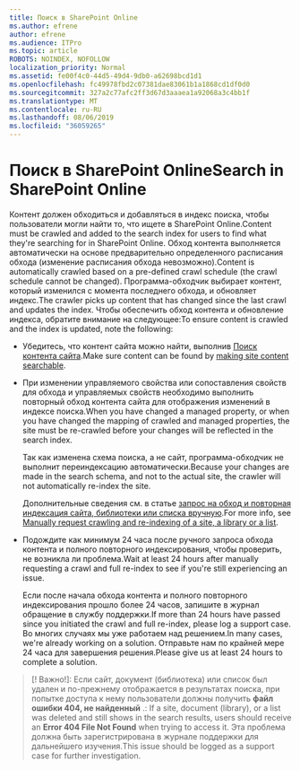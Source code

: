 ```yaml
---
title: Поиск в SharePoint Online
ms.author: efrene
author: efrene
ms.audience: ITPro
ms.topic: article
ROBOTS: NOINDEX, NOFOLLOW
localization_priority: Normal
ms.assetid: fe00f4c0-44d5-49d4-9db0-a62698bcd1d1
ms.openlocfilehash: fc49978fbd2c07381dae83061b1a1868cd1df0d0
ms.sourcegitcommit: 327a2c77afc2ff3d67d3aaaea1a92068a3c4bb1f
ms.translationtype: MT
ms.contentlocale: ru-RU
ms.lasthandoff: 08/06/2019
ms.locfileid: "36059265"
---
```

# <a name="search-in-sharepoint-online"></a><span data-ttu-id="54194-102">Поиск в SharePoint Online</span><span class="sxs-lookup"><span data-stu-id="54194-102">Search in SharePoint Online</span></span>

<span data-ttu-id="54194-103">Контент должен обходиться и добавляться в индекс поиска, чтобы пользователи могли найти то, что ищете в SharePoint Online.</span><span class="sxs-lookup"><span data-stu-id="54194-103">Content must be crawled and added to the search index for users to find what they're searching for in SharePoint Online.</span></span> <span data-ttu-id="54194-104">Обход контента выполняется автоматически на основе предварительно определенного расписания обхода (изменение расписания обхода невозможно).</span><span class="sxs-lookup"><span data-stu-id="54194-104">Content is automatically crawled based on a pre-defined crawl schedule (the crawl schedule cannot be changed).</span></span> <span data-ttu-id="54194-105">Программа-обходчик выбирает контент, который изменился с момента последнего обхода, и обновляет индекс.</span><span class="sxs-lookup"><span data-stu-id="54194-105">The crawler picks up content that has changed since the last crawl and updates the index.</span></span> <span data-ttu-id="54194-106">Чтобы обеспечить обход контента и обновление индекса, обратите внимание на следующее:</span><span class="sxs-lookup"><span data-stu-id="54194-106">To ensure content is crawled and the index is updated, note the following:</span></span>

- <span data-ttu-id="54194-107">Убедитесь, что контент сайта можно найти, выполнив [Поиск контента сайта](https://docs.microsoft.com/sharepoint/make-site-content-searchable).</span><span class="sxs-lookup"><span data-stu-id="54194-107">Make sure content can be found by [making site content searchable](https://docs.microsoft.com/sharepoint/make-site-content-searchable).</span></span>

- <span data-ttu-id="54194-108">При изменении управляемого свойства или сопоставления свойств для обхода и управляемых свойств необходимо выполнить повторный обход контента сайта для отображения изменений в индексе поиска.</span><span class="sxs-lookup"><span data-stu-id="54194-108">When you have changed a managed property, or when you have changed the mapping of crawled and managed properties, the site must be re-crawled before your changes will be reflected in the search index.</span></span> 

    <span data-ttu-id="54194-109">Так как изменена схема поиска, а не сайт, программа-обходчик не выполнит переиндексацию автоматически.</span><span class="sxs-lookup"><span data-stu-id="54194-109">Because your changes are made in the search schema, and not to the actual site, the crawler will not automatically re-index the site.</span></span> 

    <span data-ttu-id="54194-110">Дополнительные сведения см. в статье [запрос на обход и повторная индексация сайта, библиотеки или списка вручную](https://docs.microsoft.com/sharepoint/crawl-site-conten).</span><span class="sxs-lookup"><span data-stu-id="54194-110">For more info, see [Manually request crawling and re-indexing of a site, a library or a list](https://docs.microsoft.com/sharepoint/crawl-site-conten).</span></span>

- <span data-ttu-id="54194-111">Подождите как минимум 24 часа после ручного запроса обхода контента и полного повторного индексирования, чтобы проверить, не возникла ли проблема.</span><span class="sxs-lookup"><span data-stu-id="54194-111">Wait at least 24 hours after manually requesting a crawl and full re-index to see if you're still experiencing an issue.</span></span> 

    <span data-ttu-id="54194-112">Если после начала обхода контента и полного повторного индексирования прошло более 24 часов, запишите в журнал обращение в службу поддержки.</span><span class="sxs-lookup"><span data-stu-id="54194-112">If more than 24 hours have passed since you initiated the crawl and full re-index, please log a support case.</span></span> <span data-ttu-id="54194-113">Во многих случаях мы уже работаем над решением.</span><span class="sxs-lookup"><span data-stu-id="54194-113">In many cases, we're already working on a solution.</span></span> <span data-ttu-id="54194-114">Отправьте нам по крайней мере 24 часа для завершения решения.</span><span class="sxs-lookup"><span data-stu-id="54194-114">Please give us at least 24 hours to complete a solution.</span></span>

>[! Важно!]<span data-ttu-id="54194-115">: Если сайт, документ (библиотека) или список был удален и по-прежнему отображается в результатах поиска, при попытке доступа к нему пользователи должны получить **файл ошибки 404, не найденный** .</span><span class="sxs-lookup"><span data-stu-id="54194-115">: If a site, document (library), or a list was deleted and still shows in the search results, users should receive an **Error 404 File Not Found** when trying to access it.</span></span> <span data-ttu-id="54194-116">Эта проблема должна быть зарегистрирована в журнале поддержки для дальнейшего изучения.</span><span class="sxs-lookup"><span data-stu-id="54194-116">This issue should be logged as a support case for further investigation.</span></span> 



